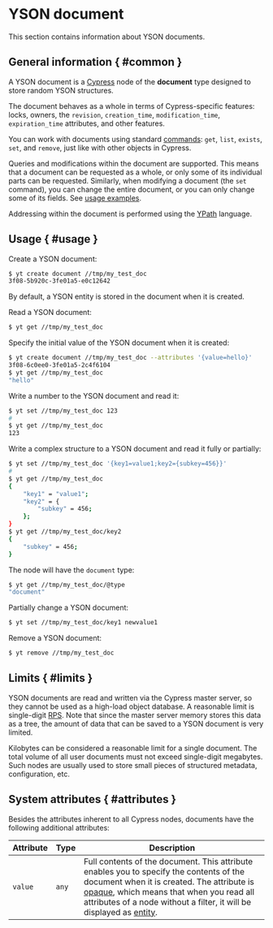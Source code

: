 # YSON document

This section contains information about YSON documents.

## General information { #common }

A YSON document is a [Cypress](../../../user-guide/storage/cypress.md) node of the **document** type designed to store random YSON structures.

The document behaves as a whole in terms of Cypress-specific features: locks, owners, the `revision`, `creation_time`, `modification_time`, `expiration_time` attributes, and other features.

You can work with documents using standard [commands](../../../api/commands.md): `get`, `list`, `exists`, `set`, and `remove`, just like with other objects in Cypress.

Queries and modifications within the document are supported. This means that a document can be requested as a whole, or only some of its individual parts can be requested. Similarly, when modifying a document (the `set` command), you can change the entire document, or you can only change some of its fields. See [usage examples](#usage).

Addressing within the document is performed using the [YPath](../../../user-guide/storage/ypath.md) language.

## Usage { #usage }

Create a YSON document:

```bash
$ yt create document //tmp/my_test_doc
3f08-5b920c-3fe01a5-e0c12642
```

By default, a YSON entity is stored in the document when it is created.

Read a YSON document:

```bash
$ yt get //tmp/my_test_doc
```

Specify the initial value of the YSON document when it is created:

```bash
$ yt create document //tmp/my_test_doc --attributes '{value=hello}'
3f08-6c0ee0-3fe01a5-2c4f6104
$ yt get //tmp/my_test_doc
"hello"
```

Write a number to the YSON document and read it:

```bash
$ yt set //tmp/my_test_doc 123
#
$ yt get //tmp/my_test_doc
123
```

Write a complex structure to a YSON document and read it fully or partially:

```bash
$ yt set //tmp/my_test_doc '{key1=value1;key2={subkey=456}}'
#
$ yt get //tmp/my_test_doc
{
    "key1" = "value1";
    "key2" = {
        "subkey" = 456;
    };
}
$ yt get //tmp/my_test_doc/key2
{
    "subkey" = 456;
}
```

The node will have the `document` type:

```bash
$ yt get //tmp/my_test_doc/@type
"document"
```

Partially change a YSON document:

```bash
$ yt set //tmp/my_test_doc/key1 newvalue1
```

Remove a YSON document:

```bash
$ yt remove //tmp/my_test_doc
```

## Limits { #limits }

YSON documents are read and written via the Cypress master server, so they cannot be used as a high-load object database. A reasonable limit is single-digit [RPS](https://en.wikipedia.org/wiki/Queries_per_second). Note that since the master server memory stores this data as a tree, the amount of data that can be saved to a YSON document is very limited.

Kilobytes can be considered a reasonable limit for a single document. The total volume of all user documents must not exceed single-digit megabytes. Such nodes are usually used to store small pieces of structured metadata, configuration, etc.

## System attributes { #attributes }

Besides the attributes inherent to all Cypress nodes, documents have the following additional attributes:

| **Attribute** | **Type** | **Description** |
| ----------- | ------- | ------------------------------------------------------------ |
| `value` | `any` | Full contents of the document. This attribute enables you to specify the contents of the document when it is created. The attribute is [opaque](../../../user-guide/storage/attributes.md#system_attr), which means that when you read all attributes of a node without a filter, it will be displayed as [entity](../../../user-guide/storage/yson.md#entity). |

